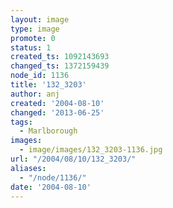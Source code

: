 ```yaml
---
layout: image
type: image
promote: 0
status: 1
created_ts: 1092143693
changed_ts: 1372159439
node_id: 1136
title: '132_3203'
author: anj
created: '2004-08-10'
changed: '2013-06-25'
tags:
  - Marlborough
images:
  - image/images/132_3203-1136.jpg
url: "/2004/08/10/132_3203/"
aliases:
  - "/node/1136/"
date: '2004-08-10'
---
```


